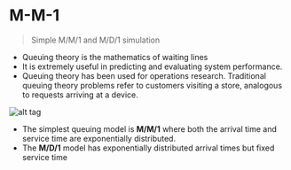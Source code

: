 # M-M-1

> Simple M/M/1 and M/D/1 simulation 

- Queuing theory is the mathematics of
waiting lines
- It is extremely useful in predicting and
evaluating system performance.
- Queuing theory has been used for
operations research. Traditional queuing
theory problems refer to customers visiting
a store, analogous to requests arriving at a
device.


![alt tag](https://upload.wikimedia.org/wikipedia/commons/thumb/6/65/Mm1_queue.svg/292px-Mm1_queue.svg.png)


- The simplest queuing model is **M/M/1**
where both the arrival time and service
time are exponentially distributed.
- The **M/D/1** model has exponentially
distributed arrival times but fixed service
time

